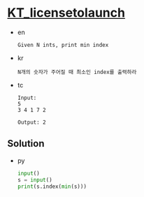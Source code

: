 # [KT_licensetolaunch](https://open.kattis.com/problems/licensetolaunch)

* en

  ```en
  Given N ints, print min index
  ```

* kr

  ```kr
  N개의 숫자가 주어질 때 최소인 index를 출력하라
  ```

* tc

  ```tc
  Input:
  5
  3 4 1 7 2

  Output: 2
  ```

## Solution

* py

  ```py
  input()
  s = input()
  print(s.index(min(s)))
  ```
